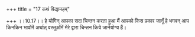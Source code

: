 +++
title = "17 कथं विद्यामहम्"

+++
।।10.17।। हे योगिन् आपका सदा चिन्तन करता हुआ मैं आपको किस प्रकार जानूँ हे
भगवन् आप किनकिन भावोंमें अर्थात् वस्तुओंमें मेरे द्वारा चिन्तन किये
जानेयोग्य हैं।
